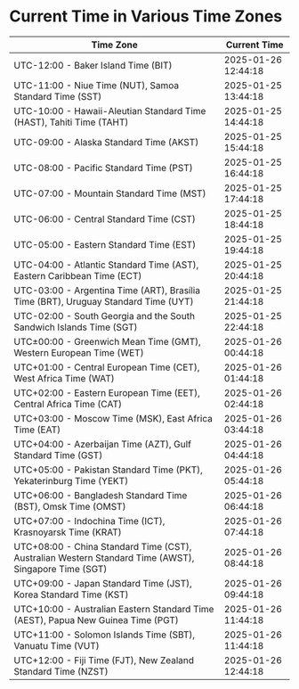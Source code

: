 # Current Time in Various Time Zones

| Time Zone | Current Time |
|-----------|--------------|
| UTC-12:00 - Baker Island Time (BIT) | 2025-01-26 12:44:18 |
| UTC-11:00 - Niue Time (NUT), Samoa Standard Time (SST) | 2025-01-25 13:44:18 |
| UTC-10:00 - Hawaii-Aleutian Standard Time (HAST), Tahiti Time (TAHT) | 2025-01-25 14:44:18 |
| UTC-09:00 - Alaska Standard Time (AKST) | 2025-01-25 15:44:18 |
| UTC-08:00 - Pacific Standard Time (PST) | 2025-01-25 16:44:18 |
| UTC-07:00 - Mountain Standard Time (MST) | 2025-01-25 17:44:18 |
| UTC-06:00 - Central Standard Time (CST) | 2025-01-25 18:44:18 |
| UTC-05:00 - Eastern Standard Time (EST) | 2025-01-25 19:44:18 |
| UTC-04:00 - Atlantic Standard Time (AST), Eastern Caribbean Time (ECT) | 2025-01-25 20:44:18 |
| UTC-03:00 - Argentina Time (ART), Brasília Time (BRT), Uruguay Standard Time (UYT) | 2025-01-25 21:44:18 |
| UTC-02:00 - South Georgia and the South Sandwich Islands Time (SGT) | 2025-01-25 22:44:18 |
| UTC±00:00 - Greenwich Mean Time (GMT), Western European Time (WET) | 2025-01-26 00:44:18 |
| UTC+01:00 - Central European Time (CET), West Africa Time (WAT) | 2025-01-26 01:44:18 |
| UTC+02:00 - Eastern European Time (EET), Central Africa Time (CAT) | 2025-01-26 02:44:18 |
| UTC+03:00 - Moscow Time (MSK), East Africa Time (EAT) | 2025-01-26 03:44:18 |
| UTC+04:00 - Azerbaijan Time (AZT), Gulf Standard Time (GST) | 2025-01-26 04:44:18 |
| UTC+05:00 - Pakistan Standard Time (PKT), Yekaterinburg Time (YEKT) | 2025-01-26 05:44:18 |
| UTC+06:00 - Bangladesh Standard Time (BST), Omsk Time (OMST) | 2025-01-26 06:44:18 |
| UTC+07:00 - Indochina Time (ICT), Krasnoyarsk Time (KRAT) | 2025-01-26 07:44:18 |
| UTC+08:00 - China Standard Time (CST), Australian Western Standard Time (AWST), Singapore Time (SGT) | 2025-01-26 08:44:18 |
| UTC+09:00 - Japan Standard Time (JST), Korea Standard Time (KST) | 2025-01-26 09:44:18 |
| UTC+10:00 - Australian Eastern Standard Time (AEST), Papua New Guinea Time (PGT) | 2025-01-26 11:44:18 |
| UTC+11:00 - Solomon Islands Time (SBT), Vanuatu Time (VUT) | 2025-01-26 11:44:18 |
| UTC+12:00 - Fiji Time (FJT), New Zealand Standard Time (NZST) | 2025-01-26 12:44:18 |
